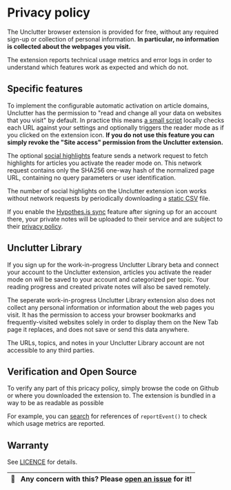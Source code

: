 # Privacy policy

The Unclutter browser extension is provided for free, without any required sign-up or collection of personal information. **In particular, no information is collected about the webpages you visit.**

The extension reports technical usage metrics and error logs in order to understand which features work as expected and which do not.

## Specific features

To implement the configurable automatic activation on article domains, Unclutter has the permission to "read and change all your data on websites that you visit" by default. In practice this means [a small script](https://github.com/lindylearn/unclutter/blob/main/source/content-script/boot.ts) locally checks each URL against your settings and optionally triggers the reader mode as if you clicked on the extension icon.
**If you do not use this feature you can simply revoke the "Site access" permission from the Unclutter extension.**

The optional [social highlights](./social-highlights.md) feature sends a network request to fetch highlights for articles you activate the reader mode on. This network request contains only the SHA256 one-way hash of the normalized page URL, containing no query parameters or user identification.

The number of social highlights on the Unclutter extension icon works without network requests by periodically downloading a [static CSV](./social-highlights.md#privacy) file.

If you enable the [Hypothes.is sync](./annotations.md.md) feature after signing up for an account there, your private notes will be uploaded to their service and are subject to their [privacy policy](https://web.hypothes.is/privacy/).

## Unclutter Library

If you sign up for the work-in-progress Unclutter Library beta and connect your account to the Unclutter extension, articles you activate the reader mode on will be saved to your account and categorized per topic.
Your reading progress and created private notes will also be saved remotely.

The seperate work-in-progress Unclutter Library extension also does not collect any personal information or information about the web pages you visit.
It has the permission to access your browser bookmarks and frequently-visited websites solely in order to display them on the New Tab page it replaces, and does not save or send this data anywhere.

The URLs, topics, and notes in your Unclutter Library account are not accessible to any third parties.

## Verification and Open Source

To verify any part of this pricacy policy, simply browse the code on Github or where you downloaded the extension to. The extension is bundled in a way to be as readable as possible

For example, you can [search](https://github.com/lindylearn/unclutter/search?q=reportEvent) for references of `reportEvent()` to check which usage metrics are reported.

## Warranty

See [LICENCE](../LICENCE) for details.

| 🐛     **Any concern with this? Please [open an issue](https://github.com/lindylearn/unclutter/issues/new) for it!** |
| -------------------------------------------------------------------------------------------------------------------- |
